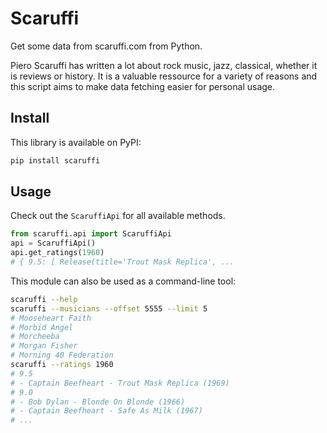 Scaruffi
========

Get some data from scaruffi.com from Python.

Piero Scaruffi has written a lot about rock music, jazz, classical, whether it
is reviews or history. It is a valuable ressource for a variety of reasons and
this script aims to make data fetching easier for personal usage.



Install
-------

This library is available on PyPI:

```bash
pip install scaruffi
```



Usage
-----

Check out the `ScaruffiApi` for all available methods.

```python
from scaruffi.api import ScaruffiApi
api = ScaruffiApi()
api.get_ratings(1960)
# { 9.5: [ Release(title='Trout Mask Replica', ...
```

This module can also be used as a command-line tool:

```bash
scaruffi --help
scaruffi --musicians --offset 5555 --limit 5
# Mooseheart Faith
# Morbid Angel
# Morcheeba
# Morgan Fisher
# Morning 40 Federation
scaruffi --ratings 1960
# 9.5
# - Captain Beefheart - Trout Mask Replica (1969)
# 9.0
# - Bob Dylan - Blonde On Blonde (1966)
# - Captain Beefheart - Safe As Milk (1967)
# ...
```
